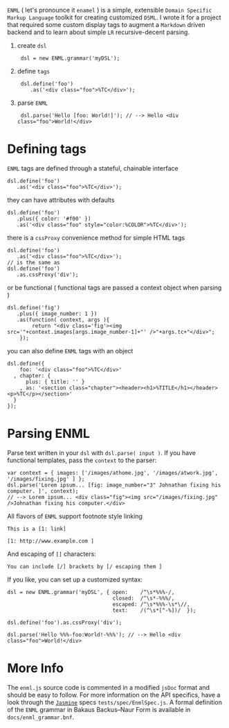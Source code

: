 `ENML` ( let's pronounce it `enamel` ) is a simple, extensible `Domain Specific Markup Language` toolkit for creating customized `DSML`.  I wrote it for a project that required some custom display tags to augment a `Markdown` driven backend and to learn about simple `LR` recursive-decent parsing.

1. create `dsl`

		dsl = new ENML.grammar('myDSL');

2. define `tags`

		dsl.define('foo')
	   	   .as('<div class="foo">%TC</div>');

3. parse `ENML`

		dsl.parse('Hello [foo: World!]'); // --> Hello <div class="foo">World!</div>

Defining tags
===========

`ENML` tags are defined through a stateful, chainable interface

	dsl.define('foo')
	   .as('<div class="foo">%TC</div>');

they can have attributes with defaults

	dsl.define('foo')
	   .plus({ color: '#f00' })
	   .as('<div class="foo" style="color:%COLOR">%TC</div>');

there is a `cssProxy` convenience method for simple HTML tags

	dsl.define('foo')
	   .as('<div class="foo">%TC</div>');
	// is the same as
	dsl.define('foo')
	   .as.cssProxy('div');

or be functional ( functional tags are passed a context object when parsing )

	dsl.define('fig')
	   .plus({ image_number: 1 })
	   .as(function( context, args ){
	   		return "<div class='fig'><img src='"+context.images[args.image_number-1]+"' />"+args.tc+"</div>";
	   	});

you can also define `ENML` tags with an object
		
	dsl.define({
	    foo: '<div class="foo">%TC</div>'
	  , chapter: {
	      plus: { title: '' }
	    , as: '<section class="chapter"><header><h1>%TITLE</h1></header><p>%TC</p></section>'
	  }
	});

Parsing ENML
===========

Parse text written in your `dsl` with `dsl.parse( input )`.  If you have functional templates, pass the `context` to the parser:

	var context = { images: ['/images/athome.jpg', '/images/atwork.jpg', '/images/fixing.jpg' ] };
	dsl.parse('Lorem ipsum... [fig: image_number="3" Johnathan fixing his computer. ]', context);
	// --> Lorem ipsum... <div class="fig"><img src="/images/fixing.jpg" />Johnathan fixing his computer.</div>



All flavors of `ENML` support footnote style linking

	This is a [1: link]

	[1: http://www.example.com ]

And escaping of `[]` characters:

	You can include [/] brackets by [/ escaping them ]

If you like, you can set up a customized syntax:

	dsl = new ENML.grammar('myDSL', { open:    /^\s*%%%-/,
                                      closed:  /^\s*-%%%/,
                                      escaped: /^\s*%%%-\s*\//,
                                      text:    /(^\s*[^-%])/  });

    dsl.define('foo').as.cssProxy('div');

    dsl.parse('Hello %%%-foo:World!-%%%'); // --> Hello <div class="foo">World!</div>

More Info
============

The `enml.js` source code is commented in a modified `jsDoc` format and should be easy to follow.
For more information on the API specifics, have a look through the [`Jasmine`](http://pivotal.github.com/jasmine/) specs `tests/spec/EnmlSpec.js`.  A formal definition of the `ENML` grammar in Bakaus Backus–Naur Form is available in `docs/enml_grammar.bnf`.
